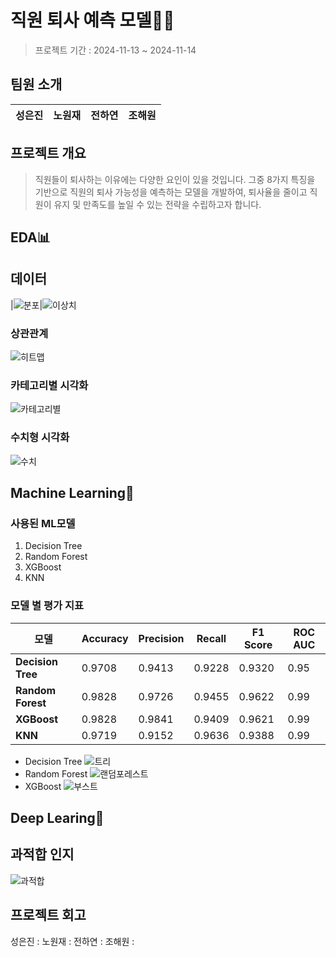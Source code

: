 # 직원 퇴사 예측 모델🏃‍♂️
> 프로젝트 기간 : 2024-11-13 ~ 2024-11-14

## 팀원 소개
| 성은진 | 노원재 | 전하연 | 조해원 | 
|--|--|--|--|

## 프로젝트 개요
> 직원들이 퇴사하는 이유에는 다양한 요인이 있을 것입니다. 그중 8가지 특징을 기반으로 직원의 퇴사 가능성을 예측하는 모델을 개발하여, 퇴사율을 줄이고 직원이 유지 및 만족도를 높일 수 있는 전략을 수립하고자 합니다.

## EDA📊

## 데이터
|![분포](https://github.com/user-attachments/assets/824faec9-74b1-4c06-b10c-f13975d4a8c0)|![이상치](https://github.com/user-attachments/assets/85cc0ab3-58a4-4e2c-a738-6f8b002293c5)

### 상관관계
![히트맵](https://github.com/user-attachments/assets/9cba910a-90a4-46a0-8a5a-578e664718d0)

### 카테고리별 시각화
![카테고리별](https://github.com/user-attachments/assets/d22b67f7-84ec-49f1-a7b0-4a8c66e4bc46)

### 수치형 시각화
![수치](https://github.com/user-attachments/assets/1f099914-fbae-4507-a837-cba2e271f684)


## Machine Learning🧠

### **사용된 ML모델**
1. Decision Tree
2. Random Forest
3. XGBoost
4. KNN

### 모델 별 평가 지표
| 모델 | Accuracy | Precision | Recall | F1 Score | ROC AUC |
| --- | --- | --- | --- | --- | --- |
| **Decision Tree** | 0.9708 | 0.9413 | 0.9228 | 0.9320 | 0.95 |
| **Random Forest** | 0.9828 | 0.9726 | 0.9455 | 0.9622 | 0.99 |
| **XGBoost** | 0.9828 | 0.9841 | 0.9409 | 0.9621 | 0.99 |
| **KNN** | 0.9719 | 0.9152 | 0.9636 | 0.9388 | 0.99 |

- Decision Tree
![트리](https://github.com/user-attachments/assets/96dc6fb4-c65d-4149-8a26-2103f6b5255a)
- Random Forest
![랜덤포레스트](https://github.com/user-attachments/assets/3b76dc9c-4d56-4bee-8e62-616c4920134e)
- XGBoost
![부스트](https://github.com/user-attachments/assets/50454c73-9a2b-495a-ae6a-30f781844c89)

## Deep Learing🧠

## 과적합 인지
![과적합](https://github.com/user-attachments/assets/c97ced12-407d-43fd-9fbd-bc6c449c7ff0)

## 프로젝트 회고
성은진 :
노원재 : 
전하연 :
조해원 : 
